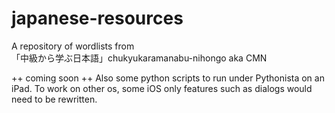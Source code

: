 # japanese-resources

A repository of wordlists from  
「中級から学ぶ日本語」chukyukaramanabu-nihongo aka CMN  

++ coming soon ++
Also some python scripts to run under Pythonista on an iPad. 
To work on other os, some iOS only features such as dialogs would need to be rewritten. 
